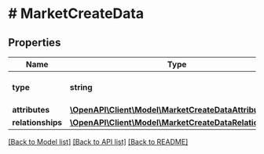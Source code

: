 # # MarketCreateData

## Properties

Name | Type | Description | Notes
------------ | ------------- | ------------- | -------------
**type** | **string** | The resource&#39;s type |
**attributes** | [**\OpenAPI\Client\Model\MarketCreateDataAttributes**](MarketCreateDataAttributes.md) |  |
**relationships** | [**\OpenAPI\Client\Model\MarketCreateDataRelationships**](MarketCreateDataRelationships.md) |  | [optional]

[[Back to Model list]](../../README.md#models) [[Back to API list]](../../README.md#endpoints) [[Back to README]](../../README.md)
